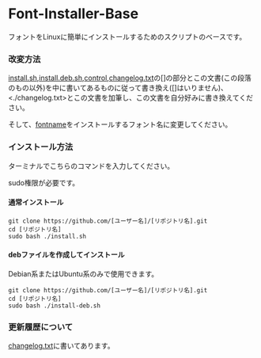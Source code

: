 # Font-Installer-Base
フォントをLinuxに簡単にインストールするためのスクリプトのベースです。

### 改変方法

[install.sh](./install.sh),[install.deb.sh](./install-deb.sh),[control](./deb/fontname/control),[changelog.txt](./changelog.txt)の[]の部分とこの文書(この段落のもの以外)を中に書いてあるものに従って書き換え([]はいりません)、<./changelog.txt>とこの文書を加筆し、この文書を自分好みに書き換えてください。

そして、[fontname](./deb/fontname)をインストールするフォント名に変更してください。

### インストール方法

ターミナルでこちらのコマンドを入力してください。

sudo権限が必要です。

#### 通常インストール

```
git clone https://github.com/[ユーザー名]/[リポジトリ名].git
cd [リポジトリ名]
sudo bash ./install.sh
```

#### debファイルを作成してインストール

Debian系またはUbuntu系のみで使用できます。

```
git clone https://github.com/[ユーザー名]/[リポジトリ名].git
cd [リポジトリ名]
sudo bash ./install-deb.sh
```

### 更新履歴について

[changelog.txt](./changelog.txt)に書いてあります。
